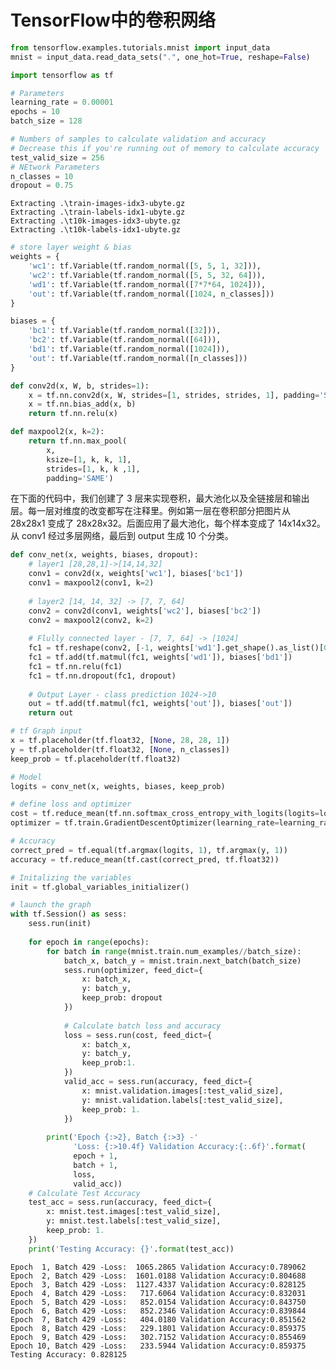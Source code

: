 
# TensorFlow中的卷积网络



```python
from tensorflow.examples.tutorials.mnist import input_data
mnist = input_data.read_data_sets(".", one_hot=True, reshape=False)

import tensorflow as tf

# Parameters
learning_rate = 0.00001
epochs = 10
batch_size = 128

# Numbers of samples to calculate validation and accuracy
# Decrease this if you're running out of memory to calculate accuracy
test_valid_size = 256
# NEtwork Parameters
n_classes = 10
dropout = 0.75
```

    Extracting .\train-images-idx3-ubyte.gz
    Extracting .\train-labels-idx1-ubyte.gz
    Extracting .\t10k-images-idx3-ubyte.gz
    Extracting .\t10k-labels-idx1-ubyte.gz
    


```python
# store layer weight & bias
weights = {
    'wc1': tf.Variable(tf.random_normal([5, 5, 1, 32])),
    'wc2': tf.Variable(tf.random_normal([5, 5, 32, 64])),
    'wd1': tf.Variable(tf.random_normal([7*7*64, 1024])),
    'out': tf.Variable(tf.random_normal([1024, n_classes]))
}

biases = {
    'bc1': tf.Variable(tf.random_normal([32])),
    'bc2': tf.Variable(tf.random_normal([64])),
    'bd1': tf.Variable(tf.random_normal([1024])),
    'out': tf.Variable(tf.random_normal([n_classes]))
}
```


```python
def conv2d(x, W, b, strides=1):
    x = tf.nn.conv2d(x, W, strides=[1, strides, strides, 1], padding='SAME')
    x = tf.nn.bias_add(x, b)
    return tf.nn.relu(x)
```


```python
def maxpool2(x, k=2):
    return tf.nn.max_pool(
        x, 
        ksize=[1, k, k, 1],
        strides=[1, k, k ,1],
        padding='SAME')
```

在下面的代码中，我们创建了 3 层来实现卷积，最大池化以及全链接层和输出层。每一层对维度的改变都写在注释里。例如第一层在卷积部分把图片从 28x28x1 变成了 28x28x32。后面应用了最大池化，每个样本变成了 14x14x32。从 conv1 经过多层网络，最后到 output 生成 10 个分类。


```python
def conv_net(x, weights, biases, dropout):
    # layer1 [28,28,1]->[14,14,32]
    conv1 = conv2d(x, weights['wc1'], biases['bc1'])
    conv1 = maxpool2(conv1, k=2)
    
    # layer2 [14, 14, 32] -> [7, 7, 64]
    conv2 = conv2d(conv1, weights['wc2'], biases['bc2'])
    conv2 = maxpool2(conv2, k=2)
    
    # Flully connected layer - [7, 7, 64] -> [1024]
    fc1 = tf.reshape(conv2, [-1, weights['wd1'].get_shape().as_list()[0]])
    fc1 = tf.add(tf.matmul(fc1, weights['wd1']), biases['bd1'])
    fc1 = tf.nn.relu(fc1)
    fc1 = tf.nn.dropout(fc1, dropout)
    
    # Output Layer - class prediction 1024->10
    out = tf.add(tf.matmul(fc1, weights['out']), biases['out'])
    return out
```


```python
# tf Graph input
x = tf.placeholder(tf.float32, [None, 28, 28, 1])
y = tf.placeholder(tf.float32, [None, n_classes])
keep_prob = tf.placeholder(tf.float32)

# Model
logits = conv_net(x, weights, biases, keep_prob)

# define loss and optimizer
cost = tf.reduce_mean(tf.nn.softmax_cross_entropy_with_logits(logits=logits, labels=y))
optimizer = tf.train.GradientDescentOptimizer(learning_rate=learning_rate).minimize(cost)

# Accuracy
correct_pred = tf.equal(tf.argmax(logits, 1), tf.argmax(y, 1))
accuracy = tf.reduce_mean(tf.cast(correct_pred, tf.float32))

# Initalizing the variables
init = tf.global_variables_initializer()

# launch the graph
with tf.Session() as sess:
    sess.run(init)
    
    for epoch in range(epochs):
        for batch in range(mnist.train.num_examples//batch_size):
            batch_x, batch_y = mnist.train.next_batch(batch_size)
            sess.run(optimizer, feed_dict={
                x: batch_x,
                y: batch_y,
                keep_prob: dropout
            })
            
            # Calculate batch loss and accuracy
            loss = sess.run(cost, feed_dict={
                x: batch_x,
                y: batch_y,
                keep_prob:1.
            })
            valid_acc = sess.run(accuracy, feed_dict={
                x: mnist.validation.images[:test_valid_size],
                y: mnist.validation.labels[:test_valid_size],
                keep_prob: 1.
            })
            
        print('Epoch {:>2}, Batch {:>3} -'
              'Loss: {:>10.4f} Validation Accuracy:{:.6f}'.format(
              epoch + 1,
              batch + 1,
              loss,
              valid_acc))
    # Calculate Test Accuracy
    test_acc = sess.run(accuracy, feed_dict={
        x: mnist.test.images[:test_valid_size],
        y: mnist.test.labels[:test_valid_size],
        keep_prob: 1.
    })
    print('Testing Accuracy: {}'.format(test_acc))
```

    Epoch  1, Batch 429 -Loss:  1065.2865 Validation Accuracy:0.789062
    Epoch  2, Batch 429 -Loss:  1601.0188 Validation Accuracy:0.804688
    Epoch  3, Batch 429 -Loss:  1127.4337 Validation Accuracy:0.828125
    Epoch  4, Batch 429 -Loss:   717.6064 Validation Accuracy:0.832031
    Epoch  5, Batch 429 -Loss:   852.0154 Validation Accuracy:0.843750
    Epoch  6, Batch 429 -Loss:   852.2346 Validation Accuracy:0.839844
    Epoch  7, Batch 429 -Loss:   404.0180 Validation Accuracy:0.851562
    Epoch  8, Batch 429 -Loss:   229.1801 Validation Accuracy:0.859375
    Epoch  9, Batch 429 -Loss:   302.7152 Validation Accuracy:0.855469
    Epoch 10, Batch 429 -Loss:   233.5944 Validation Accuracy:0.859375
    Testing Accuracy: 0.828125
    


```python

```
